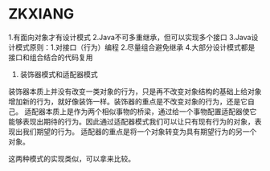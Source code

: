 # ZKXIANG

1.有面向对象才有设计模式
2.Java不可多重继承，但可以实现多个接口
3.Java设计模式原则：1.对接口（行为）编程 2.尽量组合避免继承
4.大部分设计模式都是接口和组合结合的代码复用



1. 装饰器模式和适配器模式

  装饰器本质上并没有改变一类对象的行为，只是再不改变对象结构的基础上给对象增加新的行为，就好像装饰一样。装饰器的重点是不改变对象的行为，还是它自己。
  适配器本质上是作为两个相似事物的桥梁，通过给一个事物配置适配器使它能够表现出期待的行为。因此通过适配器模式我们可以让只有现有行为的对象，表现出我们期望的行为。
  适配器的重点是将一个对象转变为具有期望行为的另一个对象。
  
  这两种模式的实现类似，可以拿来比较。
  
  

